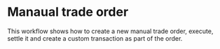# Manaual trade order

This workflow shows how to create a new manual trade order, execute, settle it and create a custom transaction as part of the order.